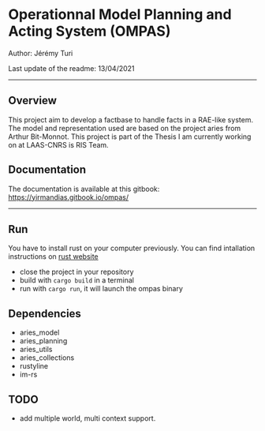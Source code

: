 # Operationnal Model Planning and Acting System (OMPAS)
Author: Jérémy Turi

Last update of the readme: 13/04/2021

***

## Overview
This project aim to develop a factbase to handle facts in a RAE-like system.
The model and representation used are based on the project aries from Arthur Bit-Monnot.
This project is part of the Thesis I am currently working on at LAAS-CNRS is RIS Team.

## Documentation
The documentation is available at this gitbook: https://yirmandias.gitbook.io/ompas/

***

## Run

You have to install rust on your computer previously.
You can find intallation instructions on [rust website](https://www.rust-lang.org/tools/install)
- close the project in your repository
- build with `cargo build` in a terminal
- run with `cargo run`, it will launch the ompas binary

  
## Dependencies
- aries_model
- aries_planning
- aries_utils
- aries_collections
- rustyline
- im-rs

## TODO
- add multiple world, multi context support.
